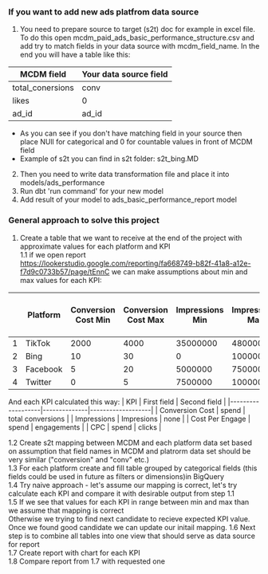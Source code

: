 ### If you want to add new ads platfrom  data source
1. You need to prepare source to target (s2t) doc for example in excel file.
To do this open mcdm_paid_ads_basic_performance_structure.csv and add try to match fields in your data source with mcdm_field_name.
In the end you will have a table like this:

| MCDM field       | Your data source field |
|------------------|------------------------|
| total_conersions | conv                   |
| likes            | 0                      |
| ad_id            | ad_id                  |


- As you can see if you don't have matching field in your source then place NUll for categorical and 0 for countable values in front of MCDM field
- Example of s2t you can find in s2t folder: s2t_bing.MD

2. Then you need to write data transformation file and place it into models/ads_performance
3. Run dbt 'run command' for your new model
4. Add result of your model to ads_basic_performance_report model 

### General approach to solve this project
1. Create a table that we want to receive at the end of the project with approximate values for each platform and KPI  
1.1 if we open report https://lookerstudio.google.com/reporting/fa668749-b82f-41a8-a12e-f7d9c0733b57/page/tEnnC we can make assumptions about min and max values for each KPI:

|   | Platform | Conversion Cost Min| Conversion Cost Max | Impressions Min | Impressions Max | Cost Per Engage Min|Cost Per Engage Max  | CPC Min  | CPC Max|
|---|----------|--------------------|----------------------|---------------|----------------|--------------------|---------------------|----------|----------|
| 1 | TikTok   | 2000               | 4000                 | 35000000      | 48000000       |                  0 | 0.05                | 1.1      | 1.2      |
| 2 | Bing     | 10                 | 30                   | 0             | 1000000        |                  0 | 0.05                | 0.8      | 0.9      |
| 3 | Facebook | 5                  | 20                   | 5000000       | 7500000        |                0.1 | 0.15                | 0.9      | 1.1      |
| 4 | Twitter  | 0                  | 5                    | 7500000       | 10000000       |               0.46 | 0.48                | 0.48     | 0.52     |

And each KPI calculated this way:
| KPI               |  First field | Second field      |
|-------------------|--------------|-------------------|
| Conversion Cost   | spend        | total conversions |
| Impressions       | Impresions   | none              |
| Cost Per Engage   | spend        | engagements       |
| CPC               | spend        | clicks            |

1.2 Create s2t mapping between MCDM and each platform data set based on assumption that field names in MCDM and platrorm data set should be very similar ("conversion" and "conv" etc.)  
1.3 For each platform create and fill table grouped by categorical fields (this fields could be used in future as filters or dimensions)in BigQuery  
1.4 Try naive approach - let's assume our mapping is correct, let's try calculate each KPI and compare it with desirable output from step 1.1  
1.5 If we see that values for each KPI in range between min and max than we assume that mapping is correct  
Otherwise we trying to find next candidate to recieve expected KPI value. Once we found good candidate we can update our initail mapping.
1.6 Next step is to combine all tables into one view that should serve as data source for report  
1.7 Create report with chart for each KPI  
1.8 Compare report from 1.7 with requested one
